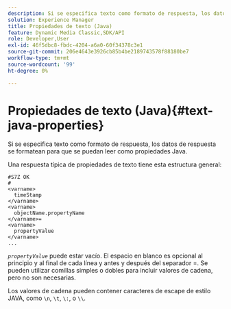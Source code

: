 ```yaml
---
description: Si se especifica texto como formato de respuesta, los datos de respuesta se formatean para que se puedan leer como propiedades Java.
solution: Experience Manager
title: Propiedades de texto (Java)
feature: Dynamic Media Classic,SDK/API
role: Developer,User
exl-id: 46f5dbc8-fbdc-4204-a6a0-60f34378c3e1
source-git-commit: 206e4643e3926cb85b4be2189743578f88180be7
workflow-type: tm+mt
source-wordcount: '99'
ht-degree: 0%

---
```


# Propiedades de texto (Java){#text-java-properties}

Si se especifica texto como formato de respuesta, los datos de respuesta se formatean para que se puedan leer como propiedades Java.

Una respuesta típica de propiedades de texto tiene esta estructura general:

```
#S7Z OK
#
<varname>
  timeStamp
</varname>
<varname>
  objectName.propertyName
</varname>=
<varname>
  propertyValue
</varname>
...
```

*`propertyValue`* puede estar vacío. El espacio en blanco es opcional al principio y al final de cada línea y antes y después del separador =. Se pueden utilizar comillas simples o dobles para incluir valores de cadena, pero no son necesarias.

Los valores de cadena pueden contener caracteres de escape de estilo JAVA, como `\n`, `\t`, `\:`, o `\\`.
